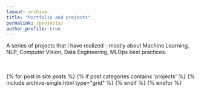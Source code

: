 ```yaml
---
layout: archive
title: "Portfolio and projects"
permalink: /projects/
author_profile: true
---
```


A series of projects that i have realized - mostly about Machine Learning, NLP, Computer Vision, Data Engineering, MLOps best practices.

<br>
<br>

<div class="grid__wrapper">
    {% for post in site.posts %}
        {% if post.categories contains 'projects' %}
            {% include archive-single.html type="grid" %}
        {% endif %}
    {% endfor %}
</div>
